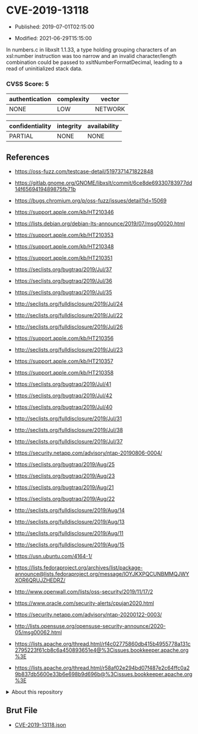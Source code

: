 # CVE-2019-13118

- Published: 2019-07-01T02:15:00

- Modified: 2021-06-29T15:15:00

In numbers.c in libxslt 1.1.33, a type holding grouping characters of an xsl:number instruction was too narrow and an invalid character/length combination could be passed to xsltNumberFormatDecimal, leading to a read of uninitialized stack data.

### CVSS Score: **5**

| authentication | complexity | vector |
| --- | --- | --- |
| NONE | LOW | NETWORK |

| confidentiality | integrity | availability |
| --- | --- | --- |
| PARTIAL | NONE | NONE |

## References

* https://oss-fuzz.com/testcase-detail/5197371471822848

* https://gitlab.gnome.org/GNOME/libxslt/commit/6ce8de69330783977dd14f6569419489875fb71b

* https://bugs.chromium.org/p/oss-fuzz/issues/detail?id=15069

* https://support.apple.com/kb/HT210346

* https://lists.debian.org/debian-lts-announce/2019/07/msg00020.html

* https://support.apple.com/kb/HT210353

* https://support.apple.com/kb/HT210348

* https://support.apple.com/kb/HT210351

* https://seclists.org/bugtraq/2019/Jul/37

* https://seclists.org/bugtraq/2019/Jul/36

* https://seclists.org/bugtraq/2019/Jul/35

* http://seclists.org/fulldisclosure/2019/Jul/24

* http://seclists.org/fulldisclosure/2019/Jul/22

* http://seclists.org/fulldisclosure/2019/Jul/26

* https://support.apple.com/kb/HT210356

* http://seclists.org/fulldisclosure/2019/Jul/23

* https://support.apple.com/kb/HT210357

* https://support.apple.com/kb/HT210358

* https://seclists.org/bugtraq/2019/Jul/41

* https://seclists.org/bugtraq/2019/Jul/42

* https://seclists.org/bugtraq/2019/Jul/40

* http://seclists.org/fulldisclosure/2019/Jul/31

* http://seclists.org/fulldisclosure/2019/Jul/38

* http://seclists.org/fulldisclosure/2019/Jul/37

* https://security.netapp.com/advisory/ntap-20190806-0004/

* https://seclists.org/bugtraq/2019/Aug/25

* https://seclists.org/bugtraq/2019/Aug/23

* https://seclists.org/bugtraq/2019/Aug/21

* https://seclists.org/bugtraq/2019/Aug/22

* http://seclists.org/fulldisclosure/2019/Aug/14

* http://seclists.org/fulldisclosure/2019/Aug/13

* http://seclists.org/fulldisclosure/2019/Aug/11

* http://seclists.org/fulldisclosure/2019/Aug/15

* https://usn.ubuntu.com/4164-1/

* https://lists.fedoraproject.org/archives/list/package-announce@lists.fedoraproject.org/message/IOYJKXPQCUNBMMQJWYXOR6QRUJZHEDRZ/

* http://www.openwall.com/lists/oss-security/2019/11/17/2

* https://www.oracle.com/security-alerts/cpujan2020.html

* https://security.netapp.com/advisory/ntap-20200122-0003/

* http://lists.opensuse.org/opensuse-security-announce/2020-05/msg00062.html

* https://lists.apache.org/thread.html/rf4c02775860db415b4955778a131c2795223f61cb8c6a450893651e4@%3Cissues.bookkeeper.apache.org%3E

* https://lists.apache.org/thread.html/r58af02e294bd07f487e2c64ffc0a29b837db5600e33b6e698b9d696b@%3Cissues.bookkeeper.apache.org%3E

<details>
<summary>About this repository</summary> 

  This repository is part of the project [Live Hack CVE](https://github.com/Live-Hack-CVE). Main website can be found [www.live-hack.org](https://www.live-hack.org) 
  
  Made by [Sn0wAlice](https://github.com/Sn0wAlice) for the people that care about security and need to have a feed of the latest CVEs. Hope you enjoy it, don't forget to star the repo and follow me on [Twitter](https://twitter.com/Sn0wAlice) and [Github](https://github.com/Sn0wAlice). And that is my [personnal website](https://www.alice-snow.me/)

  - [Home Page](https://github.com/Live-Hack-CVE)
  - [Framework](https://github.com/Live-Hack-CVE/cve-framework)
  - [CVE database](https://github.com/Live-Hack-CVE/full_database)
  - [Changelog](https://github.com/Live-Hack-CVE/Changelog)
</details>

## Brut File

* [CVE-2019-13118.json](https://raw.githubusercontent.com/Live-Hack-CVE/full_database/main/cves/2019/CVE-2019-13118.json)

